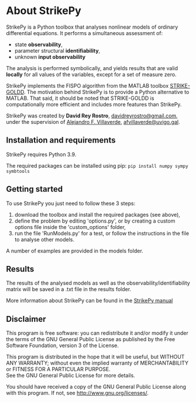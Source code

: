 # About StrikePy

StrikePy is a Python toolbox that analyses nonlinear models of ordinary differential equations. It performs a simultaneous assessment of:
- state **observability**,
- parameter structural **identifiability**,  
- unknown **input observability**

The analysis is performed symbolically, and yields results that are valid **locally** for all values of the variables, except for a set of measure zero. 

StrikePy implements the FISPO algorithm from the MATLAB toolbox [STRIKE-GOLDD](https://github.com/afvillaverde/strike-goldd).
The motivation behind StrikePy is to provide a Python alternative to MATLAB. 
That said, it should be noted that STRIKE-GOLDD is computationally more efficient and includes more features than StrikePy.

StrikePy was created by **David Rey Rostro**, <davidreyrostro@gmail.com>, under the supervision of [Alejandro F. Villaverde](http://afvillaverde.webs.uvigo.gal/), <afvillaverde@uvigo.gal>. 

## Installation and requirements
StrikePy requires Python 3.9.

The required packages can be installed using pip: `pip install numpy sympy symbtools`

## Getting started
To use StrikePy you just need to follow these 3 steps: 
1. download the toolbox and install the required packages (see above), 
2. define the problem by editing 'options.py', or by creating a custom options file inside the 'custom_options' folder,
3. run the file 'RunModels.py' for a test, or follow the instructions in the file to analyse other models.
	
A number of examples are provided in the models folder.
 
## Results
The results of the analysed models as well as the observability/identifiability matrix will be saved in a .txt file in the results folder. 

More information about StrikePy can be found in the [StrikePy manual](StrikePy/doc/StrikePy_manual.pdf)

## Disclaimer

This program is free software: you can redistribute it and/or modify it under the terms of the GNU General Public License as published by the Free Software Foundation, version 3 of the License.
    
This program is distributed in the hope that it will be useful, but WITHOUT ANY WARRANTY; without even the implied warranty of MERCHANTABILITY or FITNESS FOR A PARTICULAR PURPOSE.  
See the GNU General Public License for more details.
 
You should have received a copy of the GNU General Public License along with this program. If not, see <http://www.gnu.org/licenses/>.
